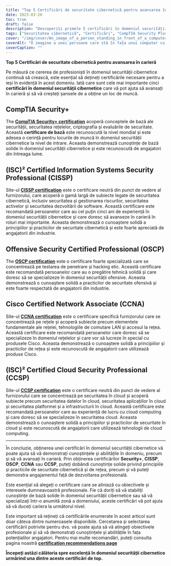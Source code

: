 ```yaml
---
title: "Top 5 Certificări de securitate cibernetică pentru avansarea în carieră"
date: 2023-03-20
toc: true
draft: false
description: "Descoperiți primele 5 certificări în domeniul securității cibernetice care vă pot ajuta să avansați în carieră și să vă creșteți șansele de a obține un loc de muncă în domeniul în creștere rapidă al securității cibernetice."
tags: ["Securitatea cibernetică", "Certificări", "CompTIA Security Plus", "CISSP", "Securitate ofensivă OSCP", "Cisco CCNA", "(ISC2) CCSP", "Securitate IT", "Securitatea rețelelor", "Securitatea în cloud", "Dezvoltare profesională", "Avansarea în carieră", "Validarea competențelor", "Securitatea informațiilor", "Hacking etic", "Testarea de penetrare", "Administrarea rețelelor", "Cloud Computing", "Managementul securității", "Evaluarea vulnerabilității"]
cover: "/img/cover/An_image_of_a_person_standing_in_front_of_a_computer.png"
coverAlt: "O imagine a unei persoane care stă în fața unui computer cu o pelerină de supererou în spate, simbolizând abilitățile și cunoștințele care pot fi dobândite prin obținerea de certificări în domeniul securității cibernetice."
coverCaption: ""
---
```


**Top 5 Certificări de securitate cibernetică pentru avansarea în carieră**

Pe măsură ce cererea de profesioniști în domeniul securității cibernetice continuă să crească, este esențial să dețineți certificările necesare pentru a ieși în evidență în acest domeniu. Iată care sunt cele mai importante cinci **certificări în domeniul securității cibernetice** care vă pot ajuta să avansați în carieră și să vă creșteți șansele de a obține un loc de muncă.

## CompTIA Security+

The [**CompTIA Security+ certification**](https://www.comptia.org/certifications/security) acoperă conceptele de bază ale securității, securitatea rețelelor, criptografia și evaluările de securitate. Această **certificare de bază** este recunoscută la nivel mondial și este adesea o cerință pentru locurile de muncă în domeniul securității cibernetice la nivel de intrare. Aceasta demonstrează cunoștințe de bază solide în domeniul securității cibernetice și este recunoscută de angajatori din întreaga lume.

## (ISC)² Certified Information Systems Security Professional (CISSP)

Site-ul [**CISSP certification**](https://www.isc2.org/Certifications/CISSP#) este o certificare neutră din punct de vedere al furnizorului, care acoperă o gamă largă de subiecte legate de securitatea cibernetică, inclusiv securitatea și gestionarea riscurilor, securitatea activelor și securitatea dezvoltării de software. Această certificare este recomandată persoanelor care au cel puțin cinci ani de experiență în domeniul securității cibernetice și care doresc să avanseze în carieră în roluri mai importante. Aceasta demonstrează o cunoaștere solidă a principiilor și practicilor de securitate cibernetică și este foarte apreciată de angajatorii din industrie.

## Offensive Security Certified Professional (OSCP)

The [**OSCP certification**](https://www.offensive-security.com/pwk-oscp/) este o certificare foarte specializată care se concentrează pe testarea de penetrare și hacking etic. Această certificare este recomandată persoanelor care au o pregătire tehnică solidă și care doresc să se specializeze în domeniul securității ofensive. Aceasta demonstrează o cunoaștere solidă a practicilor de securitate ofensivă și este foarte respectată de angajatorii din industrie.

## Cisco Certified Network Associate (CCNA)

Site-ul [**CCNA certification**](https://www.cisco.com/c/en/us/training-events/training-certifications/certifications/associate/ccna.html) este o certificare specifică furnizorului care se concentrează pe rețele și acoperă subiecte precum elementele fundamentale ale rețelei, tehnologiile de comutare LAN și accesul la rețea. Această certificare este recomandată persoanelor care doresc să se specializeze în domeniul rețelelor și care vor să lucreze în special cu produsele Cisco. Aceasta demonstrează o cunoaștere solidă a principiilor și practicilor de rețea și este recunoscută de angajatorii care utilizează produse Cisco.

## (ISC)² Certified Cloud Security Professional (CCSP)

Site-ul [**CCSP certification**](https://www.isc2.org/Certifications/CCSP) este o certificare neutră din punct de vedere al furnizorului care se concentrează pe securitatea în cloud și acoperă subiecte precum securitatea datelor în cloud, securitatea aplicațiilor în cloud și securitatea platformei și a infrastructurii în cloud. Această certificare este recomandată persoanelor care au experiență de lucru cu cloud computing și care doresc să se specializeze în securitatea cloud. Aceasta demonstrează o cunoaștere solidă a principiilor și practicilor de securitate în cloud și este recunoscută de angajatorii care utilizează tehnologii de cloud computing.

______

În concluzie, obținerea unei certificări în domeniul securității cibernetice vă poate ajuta să vă demonstrați cunoștințele și abilitățile în domeniu, precum și să vă avansați în carieră. Prin obținerea certificărilor **Security+**, **CISSP**, **OSCP**, **CCNA** sau **CCSP**, puteți dobândi cunoștințe solide privind principiile și practicile de securitate cibernetică și de rețea, precum și vă puteți demonstra angajamentul față de dezvoltarea profesională.

Este esențial să alegeți o certificare care se aliniază cu obiectivele și interesele dumneavoastră profesionale. Fie că doriți să vă stabiliți cunoștințe de bază solide în domeniul securității cibernetice sau să vă specializați într-o anumită zonă a domeniului, aceste certificări vă pot ajuta să vă duceți cariera la următorul nivel.

Este important să rețineți că certificările enumerate în acest articol sunt doar câteva dintre numeroasele disponibile. Cercetarea și selectarea certificării potrivite pentru dvs. vă poate ajuta să vă atingeți obiectivele profesionale și să vă demonstrați cunoștințele și abilitățile în fața potențialilor angajatori. Pentru mai multe recomandări, puteți consulta pagina noastră [**certification recommendations page**](https://simeononsecurity.com/recommendations/certifications/)

**Începeți astăzi călătoria spre excelență în domeniul securității cibernetice urmărind una dintre aceste certificări de top.**
